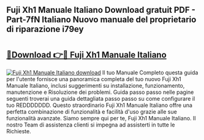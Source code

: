 ## Fuji Xh1 Manuale Italiano Download gratuit PDF - Part-7fN Italiano Nuovo manuale del proprietario di riparazione i79ey

# <h2><a href="http://dffctq4.blite.top/?on=Fuji+Xh1+Manuale+Italiano">🔗Download 👉🔴 Fuji Xh1 Manuale Italiano</a></h2>

[![Fuji Xh1 Manuale Italiano download](https://i.imgur.com/lujVjoI.png)](http://dffctq4.blite.top/?on=Fuji+Xh1+Manuale+Italiano)
Il tuo Manuale Completo questa guida per l'utente fornisce una panoramica completa del tuo nuovo Fuji Xh1 Manuale Italiano, inclusi suggerimenti su installazione, funzionamento, manutenzione e Risoluzione dei problemi. Guida passo passo nelle pagine seguenti troverai una guida dettagliata passo passo su come configurare il tuo REDDDDDDD. Questo straordinario Fuji Xh1 Manuale Italiano offre una perfetta combinazione di funzionalità e facilità d'uso grazie alle sue funzionalità avanzate. Siamo sempre qui per te, Fuji Xh1 Manuale Italiano. Il nostro Team di assistenza clienti si impegna ad assisterti in tutte le Richieste.
